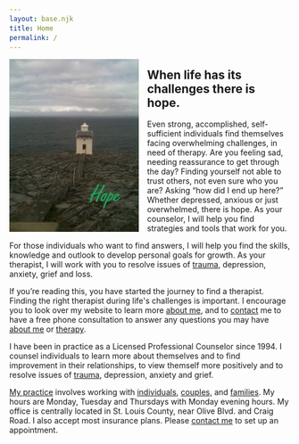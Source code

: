 ```yaml
---
layout: base.njk
title: Home
permalink: /
---
```


<img style="float: left; margin-right: 15px;" src="/files/website_opt_hope.jpg" alt="A lighthouse with text saying hope." width="232" height="310" />

## When life has its challenges there is hope.

Even strong, accomplished, self-sufficient individuals find themselves facing overwhelming challenges, in need of therapy. Are you feeling sad, needing reassurance to get through the day? Finding yourself not able to trust others, not even sure who you are? Asking “how did I end up here?” Whether depressed, anxious or just overwhelmed, there is hope. As your counselor, I will help you find strategies and tools that work for you.

For those individuals who want to find answers, I will help you find the skills, knowledge and outlook to develop personal goals for growth. As your therapist, I will work with you to resolve issues of [trauma](pages/services), depression, anxiety, grief and loss.

If you’re reading this, you have started the journey to find a therapist. Finding the right therapist during life's challenges is important. I encourage you to look over my website to learn more [about me](/pages/about/ "About"), and to [contact](/pages/contact/ "Contact") me to have a free phone consultation to answer any questions you may have [about me](/pages/about/ "About") or [therapy](/pages/services/ "Services").

I have been in practice as a Licensed Professional Counselor since 1994. I counsel individuals to learn more about themselves and to find improvement in their relationships, to view themself more positively and to resolve issues of [trauma](pages/services), depression, anxiety and grief.

[My practice](/pages/services "Services") involves working with [individuals](pages/services), [couples,](pages/services) and [families](pages/services). My hours are Monday, Tuesday and Thursdays with Monday evening hours. My office is centrally located in St. Louis County, near Olive Blvd. and Craig Road. I also accept most insurance plans. Please [contact me](/pages/contact/ "Contact") to set up an appointment.
